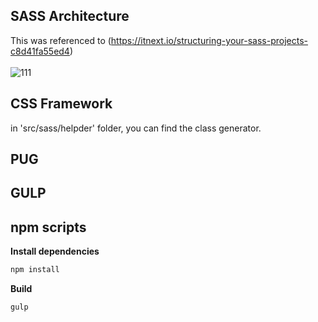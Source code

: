 ## SASS Architecture
This was referenced to (https://itnext.io/structuring-your-sass-projects-c8d41fa55ed4)<br><br>
![111](https://user-images.githubusercontent.com/65330249/119802842-deeb9200-bf19-11eb-807a-a6e81b90040a.png)
<br>

## CSS Framework
in 'src/sass/helpder' folder, you can find the class generator.

## PUG

## GULP

## npm scripts

**Install dependencies**

```zsh
npm install
```

**Build**

```zsh
gulp
```
